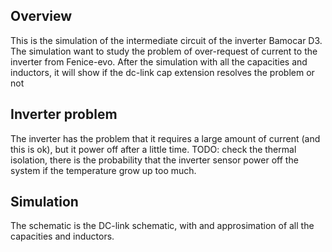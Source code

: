 ## Overview
This is the simulation of the intermediate circuit of the inverter Bamocar D3.
The simulation want to study the problem of over-request of current to the inverter from Fenice-evo.
After the simulation with all the capacities and inductors, it will show if the dc-link cap extension resolves the problem or not

## Inverter problem
The inverter has the problem that it requires a large amount of current (and this is ok), but it power off after a little time.
TODO: check the thermal isolation, there is the probability that the inverter sensor power off the system if the temperature grow up too much.

## Simulation
The schematic is the DC-link schematic, with and approsimation of all the capacities and inductors.
